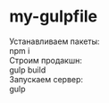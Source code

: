 # my-gulpfile
Устанавливаем пакеты:
<br>
npm i
<br>
Строим продакшн:
<br>
gulp build
<br>
Запускаем сервер:
<br>
gulp